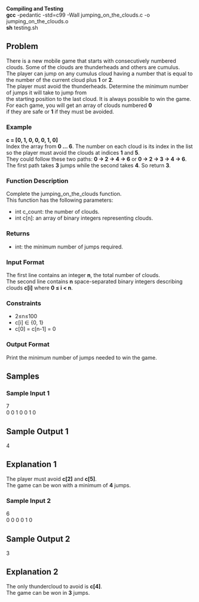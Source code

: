 <b>Compiling and Testing</b><br>
<b>gcc</b> -pedantic -std=c99 -Wall jumping_on_the_clouds.c -o jumping_on_the_clouds.o<br>
<b>sh</b> testing.sh

<h2>Problem</h2>
<p>
There is a new mobile game that starts with consecutively numbered clouds. Some of the clouds are thunderheads and others are cumulus.<br>
The player can jump on any cumulus cloud having a number that is equal to the number of the current cloud plus <b>1</b> or <b>2</b>.<br>
The player must avoid the thunderheads. Determine the minimum number of jumps it will take to jump from<br>
the starting position to the last cloud. It is always possible to win the game.<br>
For each game, you will get an array of clouds numbered <b>0</b><br>
if they are safe or <b>1</b> if they must be avoided.
</p>

<h3>Example</h3>
<b>c = [0, 1, 0, 0, 0, 1, 0]</b><br>
Index the array from <b>0 ... 6</b>. The number on each cloud is its index in the list so the player must avoid the clouds at indices <b>1</b> and <b>5</b>.<br>
They could follow these two paths: <b>0 &rarr; 2 &rarr; 4 &rarr; 6</b>  or <b>0 &rarr; 2 &rarr; 3 &rarr; 4 &rarr; 6</b>.<br>
The first path takes <b>3</b> jumps while the second takes <b>4</b>. So return <b>3</b>.

<h3>Function Description</h3>
Complete the jumping_on_the_clouds function.<br>
This function has the following parameters:
<ul>
    <li>int c_count: the number of clouds.</li>
    <li>int c[n]: an array of binary integers representing clouds.</li>
</ul>

<h3>Returns</h3>
<ul>
    <li>int: the minimum number of jumps required.</li>
</ul>

<h3>Input Format</h3>
The first line contains an integer <b>n</b>, the total number of clouds.<br>
The second line contains <b>n</b> space-separated binary integers describing clouds <b>c[i]</b> where <b>0 &#8804; i < n</b>.</br>

<h3>Constraints</h3>
<ul>
    <li>2&#8804;n&#8804;100</li>
    <li>c[i] &#8712; {0, 1}</li>
    <li>c[0] = c[n-1] = 0</li>
</ul>

<h3>Output Format</h3>
Print the minimum number of jumps needed to win the game.<br>

<h2>Samples</h2>
<h3>Sample Input 1</h3>
7<br>
0 0 1 0 0 1 0<br>

<h2>Sample Output 1</h2>
4

<h2>Explanation 1</h2>
The player must avoid <b>c[2]</b> and <b>c[5]</b>.<br>
The game can be won with a minimum of <b>4</b> jumps.

<h3>Sample Input 2</h3>
6<br>
0 0 0 0 1 0<br>

<h2>Sample Output 2</h2>
3

<h2>Explanation 2</h2>
The only thundercloud to avoid is <b>c[4]</b>.<br>
The game can be won in <b>3</b> jumps.